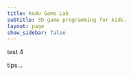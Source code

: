 ```yaml
---
title: Kodu Game Lab
subtitle: 3D game programming for kids.
layout: page
show_sidebar: false
---
```


test 4

tips...